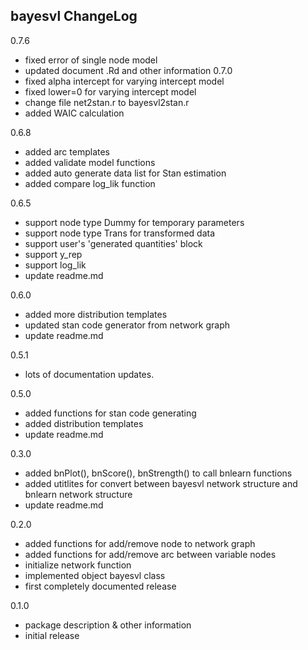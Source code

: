 bayesvl ChangeLog
-------------------------
0.7.6
 * fixed error of single node model
 * updated document .Rd and other information
0.7.0
 * fixed alpha intercept for varying intercept model
 * fixed lower=0 for varying intercept model
 * change file net2stan.r to bayesvl2stan.r
 * added WAIC calculation
 
0.6.8
 * added arc templates
 * added validate model functions
 * added auto generate data list for Stan estimation
 * added compare log_lik function

0.6.5
 * support node type Dummy for temporary parameters
 * support node type Trans for transformed data
 * support user's 'generated quantities' block
 * support y_rep
 * support log_lik
 * update readme.md

0.6.0
 * added more distribution templates
 * updated stan code generator from network graph
 * update readme.md

0.5.1
 * lots of documentation updates.

0.5.0
 * added functions for stan code generating
 * added distribution templates
 * update readme.md

0.3.0
 * added bnPlot(), bnScore(), bnStrength() to call bnlearn functions
 * added utitlites for convert between bayesvl network structure and bnlearn network structure
 * update readme.md

0.2.0
 * added functions for add/remove node to network graph 
 * added functions for add/remove arc between variable nodes
 * initialize network function
 * implemented object bayesvl class
 * first completely documented release

0.1.0
 * package description & other information
 * initial release
